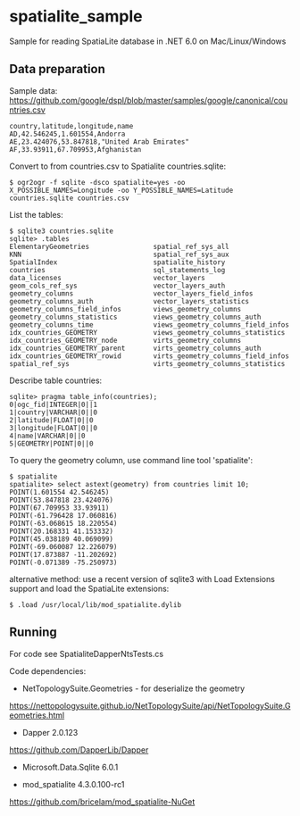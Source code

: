 # spatialite_sample

Sample for reading SpatiaLite database in .NET 6.0 on Mac/Linux/Windows

## Data preparation

Sample data: https://github.com/google/dspl/blob/master/samples/google/canonical/countries.csv

```
country,latitude,longitude,name
AD,42.546245,1.601554,Andorra
AE,23.424076,53.847818,"United Arab Emirates"
AF,33.93911,67.709953,Afghanistan
```

Convert to from countries.csv to Spatialite countries.sqlite:

```
$ ogr2ogr -f sqlite -dsco spatialite=yes -oo X_POSSIBLE_NAMES=Longitude -oo Y_POSSIBLE_NAMES=Latitude countries.sqlite countries.csv
```

List the tables:

```
$ sqlite3 countries.sqlite
sqlite> .tables
ElementaryGeometries                spatial_ref_sys_all
KNN                                 spatial_ref_sys_aux
SpatialIndex                        spatialite_history
countries                           sql_statements_log
data_licenses                       vector_layers
geom_cols_ref_sys                   vector_layers_auth
geometry_columns                    vector_layers_field_infos
geometry_columns_auth               vector_layers_statistics
geometry_columns_field_infos        views_geometry_columns
geometry_columns_statistics         views_geometry_columns_auth
geometry_columns_time               views_geometry_columns_field_infos
idx_countries_GEOMETRY              views_geometry_columns_statistics
idx_countries_GEOMETRY_node         virts_geometry_columns
idx_countries_GEOMETRY_parent       virts_geometry_columns_auth
idx_countries_GEOMETRY_rowid        virts_geometry_columns_field_infos
spatial_ref_sys                     virts_geometry_columns_statistics
```

Describe table countries:

```
sqlite> pragma table_info(countries);
0|ogc_fid|INTEGER|0||1
1|country|VARCHAR|0||0
2|latitude|FLOAT|0||0
3|longitude|FLOAT|0||0
4|name|VARCHAR|0||0
5|GEOMETRY|POINT|0||0
```

To query the geometry column, use command line tool 'spatialite':

```
$ spatialite
spatialite> select astext(geometry) from countries limit 10;
POINT(1.601554 42.546245)
POINT(53.847818 23.424076)
POINT(67.709953 33.93911)
POINT(-61.796428 17.060816)
POINT(-63.068615 18.220554)
POINT(20.168331 41.153332)
POINT(45.038189 40.069099)
POINT(-69.060087 12.226079)
POINT(17.873887 -11.202692)
POINT(-0.071389 -75.250973)
```

 alternative method: use a recent version of sqlite3 with Load Extensions support and load the SpatiaLite extensions:
 
 ```
 $ .load /usr/local/lib/mod_spatialite.dylib
 ```

## Running

For code see SpatialiteDapperNtsTests.cs

Code dependencies:

- NetTopologySuite.Geometries - for deserialize the geometry

https://nettopologysuite.github.io/NetTopologySuite/api/NetTopologySuite.Geometries.html

- Dapper 2.0.123

https://github.com/DapperLib/Dapper

- Microsoft.Data.Sqlite 6.0.1

- mod_spatialite 4.3.0.100-rc1

https://github.com/bricelam/mod_spatialite-NuGet
